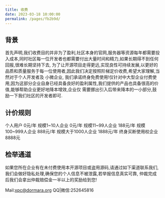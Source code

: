 ```yaml
---
title: 收费
date: 2023-03-18 10:00:00
permalink: /pages/fb2b9d/
---
```


## 背景

首先声明,我们收费目的并非为了盈利,社区本身的官网,服务器等资源每年都需要投入成本,同时社区每一位开发者也都需要付出大量时间和精力,如果长期得不到任何回报,很难长期坚持下去,
为了让开源项目走得更远,实现良性可持续发展,以更好的品质和质量服务于每一位使用者,因此我们决定按照阶梯定价收费,希望大家理解,当然对于个人开发者及 小微企业,
我们承诺终身免费使用!仅针对中大型企业付费使用,因为这部分企业自身已经具备良好的盈利属性,我们提供的产品也具备很高的价值,能够帮助企业更好地降本增效,企业仅
需要挪出引入后带来降本的一小部分,鼓励一下我们社区的开发者即可.

## 计价规则

个人用户 0元/年
规模1~10人企业 0元/年
规模11~99人企业 188元/年
规模100~999人企业 888元/年
规模大于1000人企业 1888元/年
终身买断使用权企业 8888元

## 检举通道

如果您所在企业有在未付费使用本开源项目或盗用源码,请通过如下渠道联系我们,我们会做好隐私处理,确保您的个人信息不被泄露,若举报信息真实可靠,
仲裁完成后我们会拿出仲裁赔偿金一半以上的奖励给到您!

Mail:xpc@dormara.org
QQ|微信:252645816

